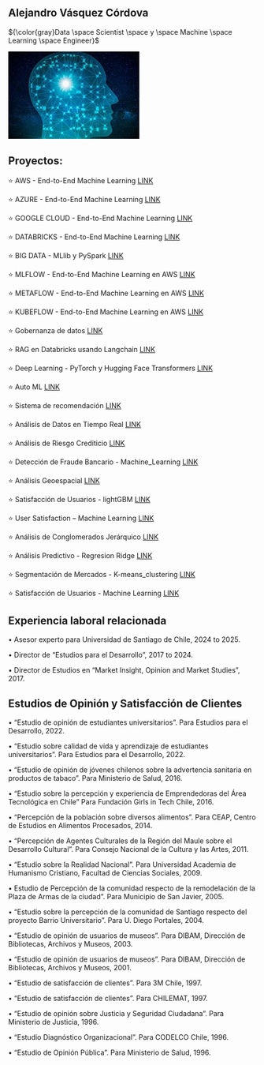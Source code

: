 ## Alejandro Vásquez Córdova 
${\color{gray}Data \space Scientist \space y \space Machine \space Learning \space Engineer}$

![imagen](docs/assets/images/brain_small.jpg)

## Proyectos:

⭐️  AWS - End-to-End Machine Learning                   [LINK](https://alejandrosvc.github.io/AWS--End_to_End_Machine_Learning/)

⭐️  AZURE - End-to-End Machine Learning                 [LINK](https://alejandrosvc.github.io/AZURE--End_to_End_Machine_Learning/)

⭐️  GOOGLE CLOUD - End-to-End Machine Learning          [LINK](https://alejandrosvc.github.io/GOOGLE_CLOUD--End_to_End_Machine_Learning/)

⭐️  DATABRICKS - End-to-End Machine Learning            [LINK](https://alejandrosvc.github.io/Databricks--End_to_End_Machine_Learning/)

⭐️  BIG DATA - MLlib y PySpark                          [LINK](https://alejandrosvc.github.io/Bigdata_PySpark/)

⭐️  MLFLOW - End-to-End Machine Learning en AWS         [LINK](https://alejandrosvc.github.io/MLFLOW--End_to_End_Machine_Learning_en_AWS/)

⭐️  METAFLOW - End-to-End Machine Learning en AWS       [LINK](https://alejandrosvc.github.io/METAFLOW----End_to_End_Machine_Learning_en_AWS/)

⭐️  KUBEFLOW - End-to-End Machine Learning en AWS       [LINK](https://alejandrosvc.github.io/KUBEFLOW--End_to_End_Machine_Learning_en_AWS/)

⭐️  Gobernanza de datos                                 [LINK](https://alejandrosvc.github.io/Gobernanza_de_Datos/)

⭐️  RAG en Databricks usando Langchain                  [LINK](https://alejandrosvc.github.io/RAG_en_Databricks_usando_Langchain/)

⭐️  Deep Learning - PyTorch y Hugging Face Transformers [LINK](https://alejandrosvc.github.io/DeepLearning--Analisis_de_Sentimiento_usando_PyTorch_y_Transformers/)

⭐️  Auto ML                                             [LINK](https://alejandrosvc.github.io/AutoML/)

⭐️  Sistema de recomendación                            [LINK](https://alejandrosvc.github.io/Sistema_de_Recomendacion/)

⭐️  Análisis de Datos en Tiempo Real                    [LINK](https://alejandrosvc.github.io/Analisis_de_Datos_en_Tiempo_Real/)

⭐️  Análisis de Riesgo Crediticio                       [LINK](https://alejandrosvc.github.io/Analisis_de_Riesgo_Crediticio/)

⭐️  Detección de Fraude Bancario - Machine_Learning     [LINK](https://alejandrosvc.github.io/Deteccion_de_Fraude_Bancario--Machine_Learning/)

⭐️  Análisis Geoespacial                                [LINK](https://alejandrosvc.github.io/Analisis_Geoespacial/)

⭐️  Satisfacción de Usuarios - lightGBM                 [LINK](https://alejandrosvc.github.io/Satisfaccion_de_Usuarios--lightGBM/)

⭐️  User Satisfaction – Machine Learning                [LINK](https://tinyurl.com/UserSatLightGBM/)

⭐️  Análisis de Conglomerados Jerárquico                [LINK](https://alejandrosvc.github.io/Analisis_de_Conglomerados_Jerarquico/)

⭐️  Análisis Predictivo - Regresion Ridge               [LINK](https://alejandrosvc.github.io/Analisis_Predictivo--Regresion_Ridge/)

⭐️  Segmentación de Mercados - K-means_clustering       [LINK](https://alejandrosvc.github.io/Segmentacion_de_Mercados---K-means_clustering/)

⭐️  Satisfacción de Usuarios - Machine Learning         [LINK](https://alejandrosvc.github.io/Satisfaccion_de_Usuarios--Machine_Learning/)

## Experiencia laboral relacionada

•  Asesor experto para Universidad de Santiago de Chile, 2024 to 2025.

•  Director de “Estudios para el Desarrollo”, 2017 to 2024.

•  Director de Estudios en “Market Insight, Opinion and Market Studies”, 2017.

## Estudios de Opinión y Satisfacción de Clientes

•  “Estudio de opinión de estudiantes universitarios”.
    Para Estudios para el Desarrollo, 2022.

•  “Estudio sobre calidad de vida y aprendizaje de estudiantes universitarios”.
    Para Estudios para el Desarrollo, 2022.

•  “Estudio de opinión de jóvenes chilenos sobre la advertencia sanitaria en productos de tabaco”.
    Para Ministerio de Salud, 2016.

•  “Estudio sobre la percepción y experiencia de Emprendedoras del Área Tecnológica en Chile”
    Para Fundación Girls in Tech Chile, 2016.

•  “Percepción de la población sobre diversos alimentos”.
    Para CEAP, Centro de Estudios en Alimentos Procesados, 2014.

•  “Percepción de Agentes Culturales de la Región del Maule sobre el Desarrollo Cultural”.
    Para Consejo Nacional de la Cultura y las Artes, 2011.

•  “Estudio sobre la Realidad Nacional”.
    Para Universidad Academia de Humanismo Cristiano, Facultad de Ciencias Sociales, 2009.

•  Estudio de Percepción de la comunidad respecto de la remodelación de la Plaza de Armas de la ciudad”.
    Para Municipio de San Javier, 2005.

•  “Estudio sobre la percepción de la comunidad de Santiago respecto del proyecto Barrio Universitario”.
    Para U. Diego Portales, 2004.

•  “Estudio de opinión de usuarios de museos”.
    Para DIBAM, Dirección de Bibliotecas, Archivos y Museos, 2003.

•  “Estudio de opinión de usuarios de museos”.
    Para DIBAM, Dirección de Bibliotecas, Archivos y Museos, 2001.

•  “Estudio de satisfacción de clientes”.
    Para 3M Chile, 1997.

•  “Estudio de satisfacción de clientes”.
    Para CHILEMAT, 1997.

•  “Estudio de opinión sobre Justicia y Seguridad Ciudadana”.
    Para Ministerio de Justicia, 1996.

•  “Estudio Diagnóstico Organizacional”.
    Para CODELCO Chile, 1996.

•  “Estudio de Opinión Pública”.
    Para Ministerio de Salud, 1996.
